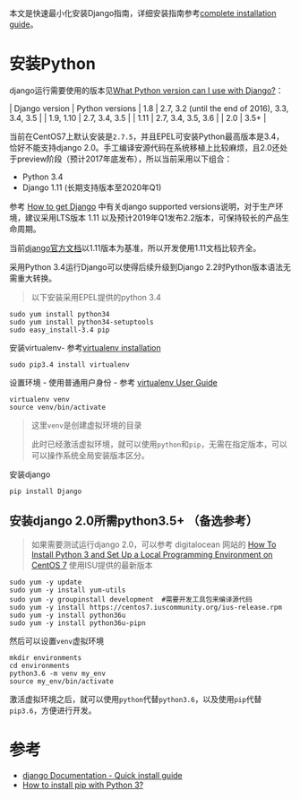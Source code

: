本文是快速最小化安装Django指南，详细安装指南参考[complete installation guide](https://docs.djangoproject.com/en/1.11/topics/install/)。

# 安装Python

django运行需要使用的版本见[What Python version can I use with Django?](https://docs.djangoproject.com/en/1.11/faq/install/#faq-python-version-support)：

| Django version | Python versions
| 1.8 | 2.7, 3.2 (until the end of 2016), 3.3, 3.4, 3.5 |
| 1.9, 1.10 | 2.7, 3.4, 3.5 |
| 1.11 | 2.7, 3.4, 3.5, 3.6 |
| 2.0 | 3.5+ |

当前在CentOS7上默认安装是`2.7.5`，并且EPEL可安装Python最高版本是3.4，恰好不能支持django 2.0。手工编译安源代码在系统移植上比较麻烦，且2.0还处于preview阶段（预计2017年底发布），所以当前采用以下组合：

* Python 3.4
* Django 1.11 (长期支持版本至2020年Q1)

参考 [How to get Django](https://www.djangoproject.com/download/) 中有关django supported versions说明，对于生产环境，建议采用LTS版本 1.11 以及预计2019年Q1发布2.2版本，可保持较长的产品生命周期。

当前[django官方文档](https://docs.djangoproject.com/)以1.11版本为基准，所以开发使用1.11文档比较齐全。

采用Python 3.4运行Django可以使得后续升级到Django 2.2时Python版本语法无需重大转换。

> 以下安装采用EPEL提供的python 3.4

```
sudo yum install python34
sudo yum install python34-setuptools
sudo easy_install-3.4 pip
```

安装virtualenv- 参考[virtualenv installation](https://virtualenv.pypa.io/en/stable/installation/)

```
sudo pip3.4 install virtualenv
```

设置环境 - 使用普通用户身份 - 参考 [virtualenv User Guide](https://virtualenv.pypa.io/en/stable/userguide/)

```
virtualenv venv
source venv/bin/activate
```

> 这里`venv`是创建虚拟环境的目录
>
> 此时已经激活虚拟环境，就可以使用`python`和`pip`，无需在指定版本，可以可以操作系统全局安装版本区分。

安装django

```
pip install Django
```

## 安装django 2.0所需python3.5+ （备选参考）

> 如果需要测试运行django 2.0，可以参考 digitalocean 网站的 [How To Install Python 3 and Set Up a Local Programming Environment on CentOS 7](https://www.digitalocean.com/community/tutorials/how-to-install-python-3-and-set-up-a-local-programming-environment-on-centos-7) 使用ISU提供的最新版本

```
sudo yum -y update
sudo yum -y install yum-utils
sudo yum -y groupinstall development  #需要开发工具包来编译源代码
sudo yum -y install https://centos7.iuscommunity.org/ius-release.rpm
sudo yum -y install python36u
sudo yum -y install python36u-pipn
```

然后可以设置`venv`虚拟环境

```
mkdir environments
cd environments
python3.6 -m venv my_env
source my_env/bin/activate
```

激活虚拟环境之后，就可以使用`python`代替`python3.6`，以及使用`pip`代替`pip3.6`，方便进行开发。

# 参考

* [django Documentation - Quick install guide](https://docs.djangoproject.com/en/1.11/intro/install/)
* [How to install pip with Python 3?](https://stackoverflow.com/questions/6587507/how-to-install-pip-with-python-3)